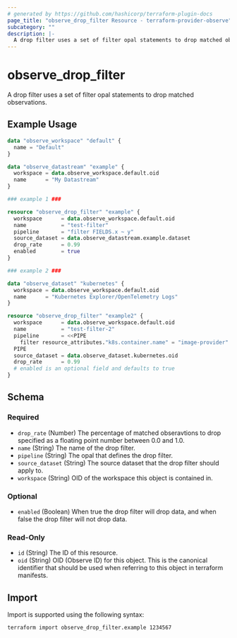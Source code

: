 ```yaml
---
# generated by https://github.com/hashicorp/terraform-plugin-docs
page_title: "observe_drop_filter Resource - terraform-provider-observe"
subcategory: ""
description: |-
  A drop filter uses a set of filter opal statements to drop matched observations.
---
```

# observe_drop_filter

A drop filter uses a set of filter opal statements to drop matched observations.
## Example Usage
```terraform
data "observe_workspace" "default" {
  name = "Default"
}

data "observe_datastream" "example" {
  workspace = data.observe_workspace.default.oid
  name      = "My Datastream"
}

### example 1 ###

resource "observe_drop_filter" "example" {
  workspace      = data.observe_workspace.default.oid
  name           = "test-filter"
  pipeline       = "filter FIELDS.x ~ y"
  source_dataset = data.observe_datastream.example.dataset
  drop_rate      = 0.99
  enabled        = true
}

### example 2 ###

data "observe_dataset" "kubernetes" {
  workspace = data.observe_workspace.default.oid
  name      = "Kubernetes Explorer/OpenTelemetry Logs"
}

resource "observe_drop_filter" "example2" {
  workspace      = data.observe_workspace.default.oid
  name           = "test-filter-2"
  pipeline       = <<PIPE
    filter resource_attributes."k8s.container.name" = "image-provider"
  PIPE
  source_dataset = data.observe_dataset.kubernetes.oid
  drop_rate      = 0.99
  # enabled is an optional field and defaults to true
}
```
<!-- schema generated by tfplugindocs -->
## Schema

### Required

- `drop_rate` (Number) The percentage of matched obseravtions to drop specified as a floating point number between 0.0 and 1.0.
- `name` (String) The name of the drop filter.
- `pipeline` (String) The opal that defines the drop filter.
- `source_dataset` (String) The source dataset that the drop filter should apply to.
- `workspace` (String) OID of the workspace this object is contained in.

### Optional

- `enabled` (Boolean) When true the drop filter will drop data, and when false the drop filter will not drop data.

### Read-Only

- `id` (String) The ID of this resource.
- `oid` (String) OID (Observe ID) for this object. This is the canonical identifier that
should be used when referring to this object in terraform manifests.
## Import
Import is supported using the following syntax:
```shell
terraform import observe_drop_filter.example 1234567
```
